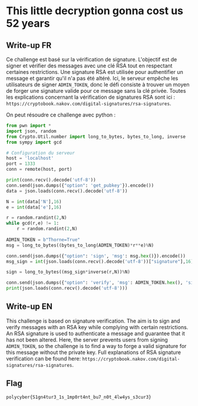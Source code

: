 # This little decryption gonna cost us 52 years
## Write-up FR

Ce challenge est basé sur la vérification de signature. L'objectif est de signer et vérifier des messages avec une clé RSA tout en respectant certaines restrictions. Une signature RSA est utilisée pour authentifier un message et garantir qu'il n'a pas été altéré. Ici, le serveur empêche les utilisateurs de signer `ADMIN_TOKEN`, donc le défi consiste à trouver un moyen de forger une signature valide pour ce message sans la clé privée. Toutes les explications concernant la vérification de signatures RSA sont ici : `https://cryptobook.nakov.com/digital-signatures/rsa-signatures`.

On peut résoudre ce challenge avec python :

```python
from pwn import *
import json, random
from Crypto.Util.number import long_to_bytes, bytes_to_long, inverse
from sympy import gcd

# Configuration du serveur
host = 'localhost'
port = 1333
conn = remote(host, port)

print(conn.recv().decode('utf-8'))
conn.send(json.dumps({"option": 'get_pubkey'}).encode())
data = json.loads(conn.recv().decode('utf-8'))

N = int(data['N'],16)
e = int(data['e'],16)

r = random.randint(2,N)
while gcd(r,e) != 1:
    r = random.randint(2,N)
    
ADMIN_TOKEN = b"Thorne=True"
msg = long_to_bytes((bytes_to_long(ADMIN_TOKEN)*r**e)%N)

conn.send(json.dumps({"option": 'sign', 'msg': msg.hex()}).encode())
msg_sign = int(json.loads(conn.recv().decode('utf-8'))["signature"],16)

sign = long_to_bytes((msg_sign*inverse(r,N))%N)

conn.send(json.dumps({"option": 'verify', 'msg': ADMIN_TOKEN.hex(), 'signature': sign.hex()}).encode())
print(json.loads(conn.recv().decode('utf-8')))
```

## Write-up EN

This challenge is based on signature verification. The aim is to sign and verify messages with an RSA key while complying with certain restrictions. An RSA signature is used to authenticate a message and guarantee that it has not been altered. Here, the server prevents users from signing `ADMIN_TOKEN`, so the challenge is to find a way to forge a valid signature for this message without the private key. Full explanations of RSA signature verification can be found here: `https://cryptobook.nakov.com/digital-signatures/rsa-signatures`.

## Flag

`polycyber{S1gn4tur3_1s_1mp0rt4nt_bu7_n0t_4lw4ys_s3cur3}`
